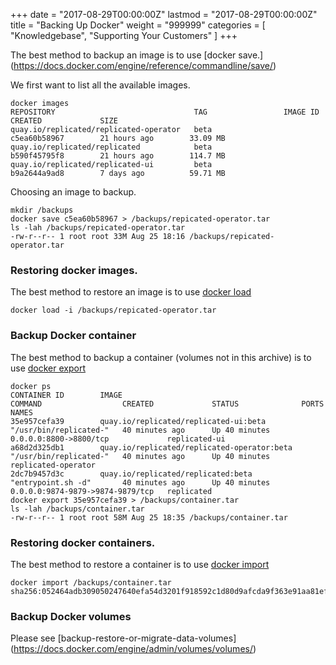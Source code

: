 +++
date = "2017-08-29T00:00:00Z"
lastmod = "2017-08-29T00:00:00Z"
title = "Backing Up Docker"
weight = "999999"
categories = [ "Knowledgebase", "Supporting Your Customers" ]
+++

The best method to backup an image is to use [docker save.] (https://docs.docker.com/engine/reference/commandline/save/)

We first want to list all the available images.

```shell
docker images
REPOSITORY                               TAG                 IMAGE ID            CREATED             SIZE
quay.io/replicated/replicated-operator   beta                c5ea60b58967        21 hours ago        33.09 MB
quay.io/replicated/replicated            beta                b590f45795f8        21 hours ago        114.7 MB
quay.io/replicated/replicated-ui         beta                b9a2644a9ad8        7 days ago          59.71 MB
```

Choosing an image to backup.

```shell
mkdir /backups
docker save c5ea60b58967 > /backups/repicated-operator.tar
ls -lah /backups/repicated-operator.tar
-rw-r--r-- 1 root root 33M Aug 25 18:16 /backups/repicated-operator.tar
```

### Restoring docker images.

The best method to restore an image is to use [docker load](https://docs.docker.com/engine/reference/commandline/load/)

```shell
docker load -i /backups/repicated-operator.tar
```

### Backup Docker container

The best method to backup a container (volumes not in this archive) is to use [docker export](https://docs.docker.com/engine/reference/commandline/export/)

```shell
docker ps
CONTAINER ID        IMAGE                                         COMMAND                  CREATED             STATUS              PORTS                              NAMES
35e957cefa39        quay.io/replicated/replicated-ui:beta         "/usr/bin/replicated-"   40 minutes ago      Up 40 minutes       0.0.0.0:8800->8800/tcp             replicated-ui
a68d2d325db1        quay.io/replicated/replicated-operator:beta   "/usr/bin/replicated-"   40 minutes ago      Up 40 minutes                                          replicated-operator
2dc7b9457d3c        quay.io/replicated/replicated:beta            "entrypoint.sh -d"       40 minutes ago      Up 40 minutes       0.0.0.0:9874-9879->9874-9879/tcp   replicated
docker export 35e957cefa39 > /backups/container.tar
ls -lah /backups/container.tar
-rw-r--r-- 1 root root 58M Aug 25 18:35 /backups/container.tar
```

### Restoring docker containers.

The best method to restore a container is to use [docker import](https://docs.docker.com/engine/reference/commandline/import/)

```shell
docker import /backups/container.tar
sha256:052464adb309050247640efa54d3201f918592c1d80d9afcda9f363e91aa81ef
```

### Backup Docker volumes

Please see [backup-restore-or-migrate-data-volumes] (https://docs.docker.com/engine/admin/volumes/volumes/)
